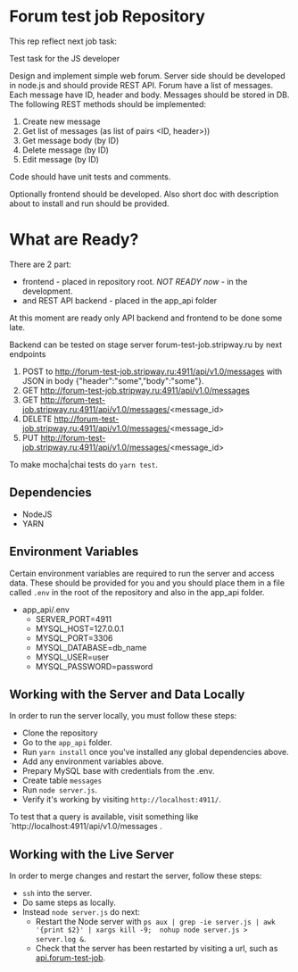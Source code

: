 # Forum test job Repository

This rep reflect next job task:

Test task for the JS developer

 Design and implement simple web forum. Server side should be developed in node.js and should provide REST API. Forum have a list of messages. Each message have ID, header and body. Messages should be stored in DB. The following REST methods should be implemented:

 1. Create new message
 2. Get list of messages (as list of pairs <ID, header>))
 3. Get message body (by ID)
 4. Delete message (by ID)
 5. Edit message (by ID)

 Code should have unit tests and comments.

 Optionally frontend should be developed. Also short doc with description about to install and run should be provided.


# What are Ready?

There are 2 part: 
- frontend - placed in repository root. *NOT READY now* - in the development. 
- and REST API backend - placed in the app_api folder

At this moment are ready only API backend and frontend to be done some late.

Backend can be tested on stage server forum-test-job.stripway.ru by next endpoints

1. POST to http://forum-test-job.stripway.ru:4911/api/v1.0/messages with JSON in body {"header":"some","body":"some"}.
2. GET http://forum-test-job.stripway.ru:4911/api/v1.0/messages
3. GET http://forum-test-job.stripway.ru:4911/api/v1.0/messages/<message_id>
4. DELETE http://forum-test-job.stripway.ru:4911/api/v1.0/messages/<message_id>
5. PUT http://forum-test-job.stripway.ru:4911/api/v1.0/messages/<message_id>

To make mocha|chai tests do `yarn test`.

## Dependencies

- NodeJS
- YARN

## Environment Variables

Certain environment variables are required to run the server and access data. These should be provided for you and you should place them in a file called `.env` in the root of the repository and also in the app_api folder.
- app_api/.env
  - SERVER_PORT=4911
  - MYSQL_HOST=127.0.0.1
  - MYSQL_PORT=3306
  - MYSQL_DATABASE=db_name
  - MYSQL_USER=user
  - MYSQL_PASSWORD=password


## Working with the Server and Data Locally

In order to run the server locally, you must follow these steps:

- Clone the repository
- Go to the `app_api` folder. 
- Run `yarn install` once you've installed any global dependencies above.
- Add any environment variables above.
- Prepary MySQL base with credentials from the .env.
- Create table `messages` 
- Run `node server.js`.
- Verify it's working by visiting `http://localhost:4911/`.

To test that a query is available, visit something like `http://localhost:4911/api/v1.0/messages .

## Working with the Live Server

In order to merge changes and restart the server, follow these steps:

- `ssh` into the server.
- Do same steps as locally.
- Instead `node server.js` do next:
  - Restart the Node server with `ps aux | grep -ie server.js | awk '{print $2}' | xargs kill -9;  nohup node server.js > server.log &`.
  - Check that the server has been restarted by visiting a url, such as [api.forum-test-job](http://forum-test-job.stripway.ru:4911/api/v1.0/messages).
